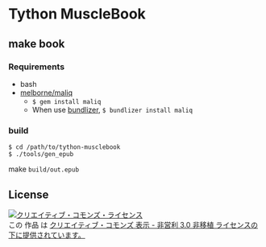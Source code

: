 Tython MuscleBook
=================

## make book

### Requirements

- bash
- [melborne/maliq](https://github.com/melborne/maliq)
  - `$ gem install maliq`
  - When use [bundlizer](https://github.com/Tomohiro/bundlizer), `$ bundlizer install maliq`

### build

    $ cd /path/to/tython-musclebook
    $ ./tools/gen_epub

make `build/out.epub`

## License

<a rel="license" href="http://creativecommons.org/licenses/by-nc/3.0/deed.ja"><img alt="クリエイティブ・コモンズ・ライセンス" style="border-width:0" src="http://i.creativecommons.org/l/by-nc/3.0/88x31.png" /></a><br />この 作品 は <a rel="license" href="http://creativecommons.org/licenses/by-nc/3.0/deed.ja">クリエイティブ・コモンズ 表示 - 非営利 3.0 非移植 ライセンスの下に提供されています。</a>
